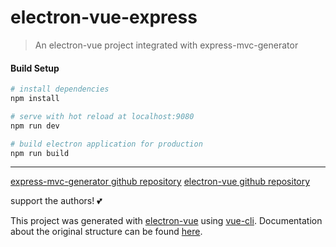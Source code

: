 # electron-vue-express

> An electron-vue project integrated with express-mvc-generator

#### Build Setup

``` bash
# install dependencies
npm install

# serve with hot reload at localhost:9080
npm run dev

# build electron application for production
npm run build


```

---

[express-mvc-generator github repository](https://github.com/rajathavalam/express-mvc-generator)
[electron-vue github repository](https://github.com/SimulatedGREG/electron-vue)

support the authors! :two_hearts:

This project was generated with [electron-vue](https://github.com/SimulatedGREG/electron-vue) using [vue-cli](https://github.com/vuejs/vue-cli). Documentation about the original structure can be found [here](https://simulatedgreg.gitbooks.io/electron-vue/content/index.html).
